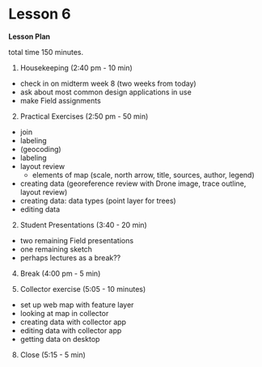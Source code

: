 Lesson 6
========

**Lesson Plan**  

total time 150 minutes. 

1.   Housekeeping (2:40 pm - 10 min)  
   -   check in on midterm week 8 (two weeks from today)
   -   ask about most common design applications in use
   -   make Field assignments

2.   Practical Exercises (2:50 pm - 50 min)  
   -   join
   -   labeling
   -   (geocoding)
   -   labeling
   -   layout review
       -  elements of map (scale, north arrow, title, sources, author, legend)
   -   creating data (georeference review with Drone image, trace outline, layout review)
   -   creating data: data types (point layer for trees)
   -   editing data

2.   Student Presentations (3:40 - 20 min)  
   -   two remaining Field presentations
   -   one remaining sketch
   -   perhaps lectures as a break??

4.   Break (4:00 pm - 5 min)

5.   Collector exercise (5:05 - 10 minutes)
   -   set up web map with feature layer
   -   looking at map in collector
   -   creating data with collector app
   -   editing data with collector app
   -   getting data on desktop

8.   Close (5:15 - 5 min)
